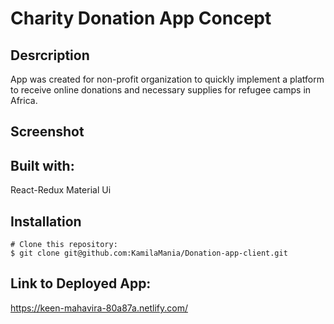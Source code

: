 # Charity Donation App Concept 



## Desrcription

App was created for non-profit organization to quickly implement a platform to receive online donations and necessary  supplies for refugee camps in Africa.


## Screenshot


## Built with:
React-Redux
Material Ui

## Installation


```
# Clone this repository:
$ git clone git@github.com:KamilaMania/Donation-app-client.git

```




## Link to Deployed App:
https://keen-mahavira-80a87a.netlify.com/

  
  
  

